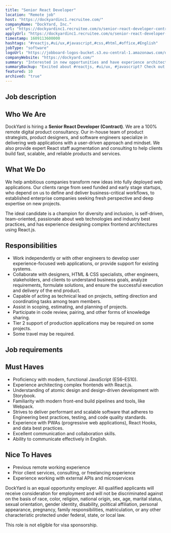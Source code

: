 ```yaml
---
title: "Senior React Developer"
location: "Remote job"
host: "https://dockyardinc1.recruitee.com/"
companyName: "DockYard, Inc."
url: "https://dockyardinc1.recruitee.com/o/senior-react-developer-contract"
applyUrl: "https://dockyardinc1.recruitee.com/o/senior-react-developer-contract/c/new"
timestamp: 1609113600000
hashtags: "#reactjs,#ui/ux,#javascript,#css,#html,#office,#English"
jobType: "software"
logoUrl: "https://jobboard-logos-bucket.s3.eu-central-1.amazonaws.com/dockyard-inc-"
companyWebsite: "https://dockyard.com/"
summary: "Interested in new opportunities and have experience architecting complex frontends with React? DockYard, Inc. has a job opening for a senior react developer."
summaryBackup: "Excited about #reactjs, #ui/ux, #javascript? Check out this job post!"
featured: 10
archived: "true"
---
```


## Job description

## Who We Are

DockYard is hiring a **Senior React Developer (Contract)**. We are a 100% remote digital product consultancy. Our in-house team of product strategists, product designers, and software engineers specialize in delivering web applications with a user-driven approach and mindset. We also provide expert React staff augmentation and consulting to help clients build fast, scalable, and reliable products and services.

## What We Do

We help ambitious companies transform new ideas into fully deployed web applications. Our clients range from seed funded and early stage startups, who depend on us to define and deliver business-critical workflows, to established enterprise companies seeking fresh perspective and deep expertise on new projects.

The ideal candidate is a champion for diversity and inclusion, is self-driven, team-oriented, passionate about web technologies and industry best practices, and has experience designing complex frontend architectures using React.js.

## Responsibilities

*   Work independently or with other engineers to develop user experience-focused web applications, or provide support for existing systems.
*   Collaborate with designers, HTML & CSS specialists, other engineers, stakeholders, and clients to understand business goals, analyze requirements, formulate solutions, and ensure the successful execution and delivery of the end product.
*   Capable of acting as technical lead on projects, setting direction and coordinating tasks among team members.
*   Assist in scoping, estimating, and planning of projects.
*   Participate in code review, pairing, and other forms of knowledge sharing.
*   Tier 2 support of production applications may be required on some projects.
*   Some travel may be required.

## Job requirements

## Must Haves

*   Proficiency with modern, functional JavaScript (ES6–ES10).
*   Experience architecting complex frontends with React.js.
*   Understanding of atomic design and design-driven development with Storybook.
*   Familiarity with modern front-end build pipelines and tools, like Webpack.
*   Strives to deliver performant and scalable software that adheres to Engineering best practices, testing, and code quality standards.
*   Experience with PWAs (progressive web applications), React Hooks, and data best practices.
*   Excellent communication and collaboration skills.
*   Ability to communicate effectively in English.

## Nice To Haves

*   Previous remote working experience
*   Prior client services, consulting, or freelancing experience
*   Experience working with external APIs and microservices

DockYard is an equal opportunity employer. All qualified applicants will receive consideration for employment and will not be discriminated against on the basis of race, color, religion, national origin, sex, age, marital status, sexual orientation, gender identity, disability, political affiliation, personal appearance, pregnancy, family responsibilities, matriculation, or any other characteristic protected under federal, state, or local law.

This role is not eligible for visa sponsorship.
